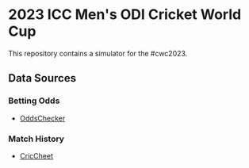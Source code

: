 # 2023 ICC Men's ODI Cricket World Cup

This repository contains a simulator for the #cwc2023. 

## Data Sources 

### Betting Odds 

* [OddsChecker](https://www.oddschecker.com/cricket)


### Match History 

* [CricCheet](https://cricsheet.org/downloads/)